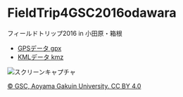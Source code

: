 # FieldTrip4GSC2016odawara
フィールドトリップ2016 in 小田原・箱根


- [GPSデータ gpx](https://github.com/gsc-aoyama/FieldTrip4GSC2016odawara/blob/master/FieldTrip2016-06-12_odawara.gpx)
- [KMLデータ kmz](https://github.com/mapconcierge/FieldTrip4GSC2016odawara/blob/master/FieldTrip4GSC2016odawara_GPSlog.kmz)


![スクリーンキャプチャ](https://github.com/mapconcierge/FieldTrip4GSC2016odawara/blob/master/odawara_bustrip2016.png?raw=true)

[© GSC, Aoyama Gakuin University. CC BY 4.0](https://github.com/gsc-aoyama/FieldTrip4GSC2016odawara/blob/master/LICENSE.md)
